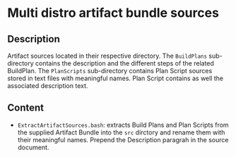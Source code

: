 # Multi distro artifact bundle sources

## Description

Artifact sources located in their respective directory. The `BuildPlans` sub-directory contains the description and the different steps of the related BuildPlan. The `PlanScripts` sub-directory contains Plan Script sources stored in text files with meaningful names. Plan Script contains as well the associated description text.

## Content

* `ExtractArtifactSources.bash`: extracts Build Plans and Plan Scripts from the supplied Artifact Bundle into the `src` dirctory and rename them with their meaningful names. Prepend the Description paragrah in the source document.

